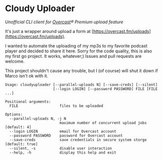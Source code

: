 # Cloudy Uploader
*Unofficial CLI client for [Overcast](https://overcast.fm/)® Premium upload feature*

It's just a wrapper around upload a form at [https://overcast.fm/uploads](https://overcast.fm/uploads).

I wanted to automate the uploading of my mp3s to my favorite podcast player and decided to share it here.
Sorry for the code quality, this is also my first go project. It works, whatever;) Issues and pull requests are welcome.

This project shouldn't cause any trouble, but I (of course) will shut it down if Marco isn't ok with it.

```
Usage: cloudyuploader [--parallel-uploads N] [--save-creds] [--silent]
                      [--login LOGIN] [--password PASSWORD] FILE [FILE ...]

Positional arguments:
  FILE                   files to be uploaded

Options:
  --parallel-uploads N, -j N
                         maximum number of concurrent upload jobs [default: 4]
  --login LOGIN          email for Overcast account
  --password PASSWORD    password for Overcast account
  --save-creds           save credentials in secure system storge [default: true]
  --silent, -s           disable user interaction
  --help, -h             display this help and exit
```
